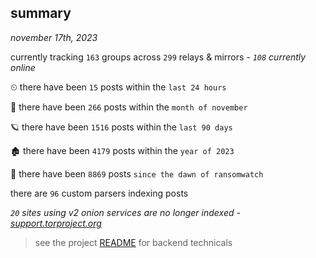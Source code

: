 
## summary
_november 17th, 2023_

currently tracking `163` groups across `299` relays & mirrors - _`108` currently online_

⏲ there have been `15` posts within the `last 24 hours`

🦈 there have been `266` posts within the `month of november`

🪐 there have been `1516` posts within the `last 90 days`

🏚 there have been `4179` posts within the `year of 2023`

🦕 there have been `8869` posts `since the dawn of ransomwatch`

there are `96` custom parsers indexing posts

_`20` sites using v2 onion services are no longer indexed - [support.torproject.org](https://support.torproject.org/onionservices/v2-deprecation/)_

> see the project [README](https://github.com/joshhighet/ransomwatch#ransomwatch--) for backend technicals
